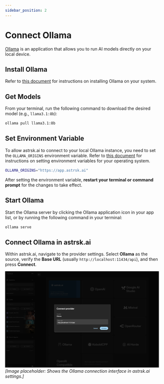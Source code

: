 ```yaml
---
sidebar_position: 2
---
```


# Connect Ollama

[Ollama](https://ollama.com/) is an application that allows you to run AI models directly on your local device.

## Install Ollama

Refer to [this document](https://github.com/ollama/ollama/blob/main/README.md) for instructions on installing Ollama on your system.

## Get Models

From your terminal, run the following command to download the desired model (e.g., `llama3.1:8b`):

```bash
ollama pull llama3.1:8b
```

## Set Environment Variable

To allow astrsk.ai to connect to your local Ollama instance, you need to set the `OLLAMA_ORIGINS` environment variable. Refer to [this document](https://github.com/ollama/ollama/blob/main/docs/faq.md#how-do-i-configure-ollama-server) for instructions on setting environment variables for your operating system.

```bash
OLLAMA_ORIGINS="https://app.astrsk.ai"
```

After setting the environment variable, **restart your terminal or command prompt** for the changes to take effect.

## Start Ollama

Start the Ollama server by clicking the Ollama application icon in your app list, or by running the following command in your terminal:

```bash
ollama serve
```

## Connect Ollama in astrsk.ai

Within astrsk.ai, navigate to the provider settings. Select **Ollama** as the source, verify the **Base URL** (usually `http://localhost:11434/api`), and then press **Connect**.

![Connect Ollama](./images/connect-ollama.png)
*[Image placeholder: Shows the Ollama connection interface in astrsk.ai settings.]*
